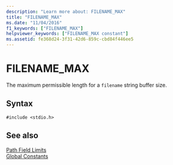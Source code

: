 ```yaml
---
description: "Learn more about: FILENAME_MAX"
title: "FILENAME_MAX"
ms.date: "11/04/2016"
f1_keywords: ["FILENAME_MAX"]
helpviewer_keywords: ["FILENAME_MAX constant"]
ms.assetid: fe368d24-3f31-42d6-859c-cbd84f446ee5
---
```

# FILENAME_MAX

The maximum permissible length for a `filename` string buffer size.

## Syntax

```
#include <stdio.h>
```

## See also

[Path Field Limits](../c-runtime-library/path-field-limits.md)<br/>
[Global Constants](../c-runtime-library/global-constants.md)
